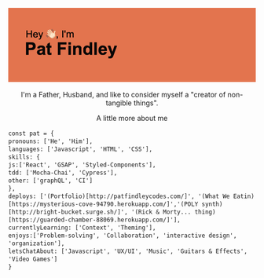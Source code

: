 ![header](https://github.com/Patfindley/Patfindley/blob/main/header.png?raw=true)

<p align='center'>I'm a Father, Husband, and like to consider myself a "creator of non-tangible things".</p>
  <p align='center'> A little more about me</p>
    
    
    const pat = {
    pronouns: ['He', 'Him'],
    languages: ['Javascript', 'HTML', 'CSS'],
    skills: {
    js:['React', 'GSAP', 'Styled-Components'],
    tdd: ['Mocha-Chai', 'Cypress'],
    other: ['graphQL', 'CI']
    },
    deploys: ['(Portfolio)[http://patfindleycodes.com/]', '(What We Eatin)[https://mysterious-cove-94790.herokuapp.com/]','(POLY synth)[http://bright-bucket.surge.sh/]', '(Rick & Morty... thing)[https://guarded-chamber-88069.herokuapp.com/]'],
    currentlyLearning: ['Context', 'Theming'],
    enjoys:['Problem-solving', 'Collaboration', 'interactive design', 'organization'],
    letsChatAbout: ['Javascript', 'UX/UI', 'Music', 'Guitars & Effects', 'Video Games']
    }
